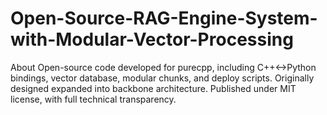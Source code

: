 # Open-Source-RAG-Engine-System-with-Modular-Vector-Processing
About Open-source code developed for purecpp, including C++&lt;->Python bindings, vector database, modular chunks, and deploy scripts. Originally designed expanded into backbone architecture. Published under MIT license, with full technical transparency.
